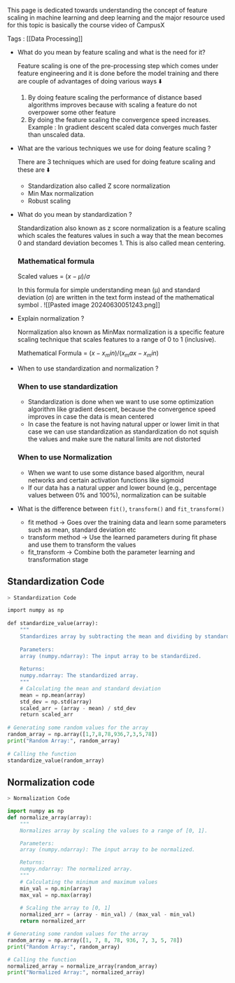 This page is dedicated towards understanding the concept of feature scaling in machine learning and deep learning and the major resource used for this topic is basically the course video of CampusX

Tags : [[Data Processing]]


- What do you mean by feature scaling and what is the need for it?
    
    Feature scaling is one of the pre-processing step which comes under feature engineering and it is done before the model training and there are couple of advantages of doing various ways ⬇️
    
    1. By doing feature scaling the performance of distance based algorithms improves because with scaling a feature do not overpower some other feature
    2. By doing the feature scaling the convergence speed increases. Example : In gradient descent scaled data converges much faster than unscaled data.

- What are the various techniques we use for doing feature scaling ?
    
    There are 3 techniques which are used for doing feature scaling and these are ⬇️
    
    - Standardization also called Z score normalization
    - Min Max normalization
    - Robust scaling

- What do you mean by standardization ?
    
    Standardization also known as z score normalization is a feature scaling which scales the  features values in such a way that the mean becomes 0 and standard deviation becomes 1. This is also called mean centering.
    
    ### Mathematical formula
    
    Scaled values = $(x - μ)/σ$
    
    In this formula for simple understanding mean (μ) and standard deviation (σ) are written in the text form instead of the mathematical symbol .
    ![[Pasted image 20240630051243.png]]
    
- Explain normalization ?
    
    Normalization also known as MinMax normalization is a specific feature scaling technique  that scales features to a range of 0 to 1 (inclusive).
    
	Mathematical Formula = $(x - x_min)/(x_max-x_min)$ 
    
- When to use standardization and normalization ?
    
    ### When to use standardization
    
    - Standardization is done when we want to use some optimization algorithm like gradient descent, because the convergence speed improves in case the data is mean centered
    - In case the feature is not having natural upper or lower limit in that case we can use standardization as standardization do not squish the values and make sure the natural limits are not distorted
    
    ### When to use Normalization
    
    - When we want to use some distance based algorithm, neural networks and certain activation functions like sigmoid
    - If our data has a natural upper and lower bound (e.g., percentage values between 0% and 100%), normalization can be suitable

- What is the difference between `fit()`, `transform()` and `fit_transform()`
    
    - fit method → Goes over the training data and learn some parameters such as mean, standard deviation etc
    - transform method → Use the learned parameters during fit phase and use them to transform the values
    - fit_transform → Combine both the parameter learning and transformation stage


## Standardization Code

```python
> Standardization Code

import numpy as np  
  
def standardize_value(array):  
    """  
    Standardizes array by subtracting the mean and dividing by standard deviation.  
  
    Parameters:  
    array (numpy.ndarray): The input array to be standardized.  
  
    Returns:  
    numpy.ndarray: The standardized array.  
    """  
    # Calculating the mean and standard deviation  
    mean = np.mean(array)  
    std_dev = np.std(array)  
    scaled_arr = (array - mean) / std_dev  
    return scaled_arr  
  
# Generating some random values for the array  
random_array = np.array([1,7,8,78,936,7,3,5,78])  
print("Random Array:", random_array)  
  
# Calling the function  
standardize_value(random_array)
```

## Normalization code

```python
> Normalization Code

import numpy as np
def normalize_array(array):
    """
    Normalizes array by scaling the values to a range of [0, 1].

    Parameters:
    array (numpy.ndarray): The input array to be normalized.

    Returns:
    numpy.ndarray: The normalized array.
    """
    # Calculating the minimum and maximum values
    min_val = np.min(array)
    max_val = np.max(array)
    
    # Scaling the array to [0, 1]
    normalized_arr = (array - min_val) / (max_val - min_val)
    return normalized_arr

# Generating some random values for the array
random_array = np.array([1, 7, 8, 78, 936, 7, 3, 5, 78])
print("Random Array:", random_array)

# Calling the function
normalized_array = normalize_array(random_array)
print("Normalized Array:", normalized_array)
